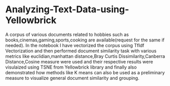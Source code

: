 # Analyzing-Text-Data-using-Yellowbrick

A corpus of various documents related to hobbies such as books,cinemas,gaming,sports,cooking are available(request for the same if needed). In the notebook I have vectorized the corpus using TfIdf Vectorization and then performed document similarity task with various metrics like euclidian,manhattan distance,Bray Curtis Dissimilarity,Canberra Distance,Cosine measure were used and their respective results were visulaized using TSNE from Yellowbrick library and finally also demonstrated how methods like K means can also be used as a preliminary measure to visualize general document similarity and grouping.
